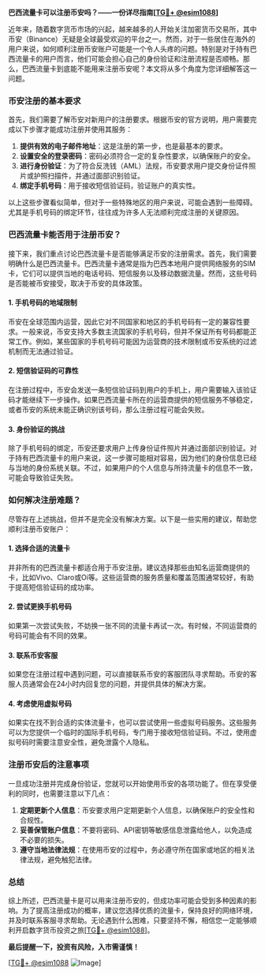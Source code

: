 **巴西流量卡可以注册币安吗？——一份详尽指南[[TG💪+ @esim1088](https://t.me/s/esim1088)]**

近年来，随着数字货币市场的兴起，越来越多的人开始关注加密货币交易所，其中币安（Binance）无疑是全球最受欢迎的平台之一。然而，对于一些居住在海外的用户来说，如何顺利注册币安账户可能是一个令人头疼的问题。特别是对于持有巴西流量卡的用户而言，他们可能会担心自己的身份验证和注册流程是否顺畅。那么，巴西流量卡到底能不能用来注册币安呢？本文将从多个角度为您详细解答这一问题。

### 币安注册的基本要求

首先，我们需要了解币安对新用户的注册要求。根据币安的官方说明，用户需要完成以下步骤才能成功注册并使用其服务：

1. **提供有效的电子邮件地址**：这是注册的第一步，也是最基本的要求。
2. **设置安全的登录密码**：密码必须符合一定的复杂性要求，以确保账户的安全。
3. **进行身份验证**：为了符合反洗钱（AML）法规，币安要求用户提交身份证件照片或护照扫描件，并通过面部识别验证。
4. **绑定手机号码**：用于接收短信验证码，验证账户的真实性。

以上这些步骤看似简单，但对于一些特殊地区的用户来说，可能会遇到一些障碍。尤其是手机号码的绑定环节，往往成为许多人无法顺利完成注册的关键原因。

### 巴西流量卡能否用于注册币安？

接下来，我们重点讨论巴西流量卡是否能够满足币安的注册需求。首先，我们需要明确什么是巴西流量卡。巴西流量卡通常是指为巴西本地用户提供网络服务的SIM卡，它们可以提供当地的电话号码、短信服务以及移动数据流量。然而，这些号码是否能被币安接受，取决于币安的具体政策。

#### 1. **手机号码的地域限制**
币安在全球范围内运营，因此它对不同国家和地区的手机号码有一定的兼容性要求。一般来说，币安支持大多数主流国家的手机号码，但并不保证所有号码都能正常工作。例如，某些国家的手机号码可能因为运营商的技术限制或币安系统的过滤机制而无法通过验证。

#### 2. **短信验证码的可靠性**
在注册过程中，币安会发送一条短信验证码到用户的手机上，用户需要输入该验证码才能继续下一步操作。如果巴西流量卡所在的运营商提供的短信服务不够稳定，或者币安的系统未能正确识别该号码，那么注册过程可能会失败。

#### 3. **身份验证的挑战**
除了手机号码的绑定，币安还要求用户上传身份证件照片并通过面部识别验证。对于持有巴西流量卡的用户来说，这一步骤可能相对容易，因为他们的身份信息已经与当地的身份系统关联。不过，如果用户的个人信息与所持流量卡的信息不一致，可能会导致验证失败。

### 如何解决注册难题？

尽管存在上述挑战，但并不是完全没有解决方案。以下是一些实用的建议，帮助您顺利注册币安账户：

#### 1. **选择合适的流量卡**
并非所有的巴西流量卡都适合用于币安注册。建议选择那些由知名运营商提供的卡，比如Vivo、Claro或Oi等。这些运营商的服务质量和覆盖范围通常较好，有助于提高短信验证码的成功率。

#### 2. **尝试更换手机号码**
如果第一次尝试失败，不妨换一张不同的流量卡再试一次。有时候，不同运营商的号码可能会有不同的效果。

#### 3. **联系币安客服**
如果您在注册过程中遇到问题，可以直接联系币安的客服团队寻求帮助。币安的客服人员通常会在24小时内回复您的问题，并提供具体的解决方案。

#### 4. **考虑使用虚拟号码**
如果实在找不到合适的实体流量卡，也可以尝试使用一些虚拟号码服务。这些服务可以为您提供一个临时的国际手机号码，专门用于接收短信验证码。不过，使用虚拟号码时需要注意安全性，避免泄露个人隐私。

### 注册币安后的注意事项

一旦成功注册并完成身份验证，您就可以开始使用币安的各项功能了。但在享受便利的同时，也需要注意以下几点：

1. **定期更新个人信息**：币安要求用户定期更新个人信息，以确保账户的安全性和合规性。
2. **妥善保管账户信息**：不要将密码、API密钥等敏感信息泄露给他人，以免造成不必要的损失。
3. **遵守当地法律法规**：在使用币安的过程中，务必遵守所在国家或地区的相关法律法规，避免触犯法律。

### 总结

综上所述，巴西流量卡是可以用来注册币安的，但成功率可能会受到多种因素的影响。为了提高注册成功的概率，建议您选择优质的流量卡，保持良好的网络环境，并及时联系客服寻求帮助。无论遇到什么困难，只要坚持不懈，相信您一定能够顺利开启数字货币投资之旅[[TG💪+ @esim1088](https://t.me/s/esim1088)]。

**最后提醒一下，投资有风险，入市需谨慎！** 

[[TG💪+ @esim1088](https://t.me/s/esim1088) ![Image](https://i.postimg.cc/4NQfJmqS/Snipaste-2025-05-13-00-14-12.png)]